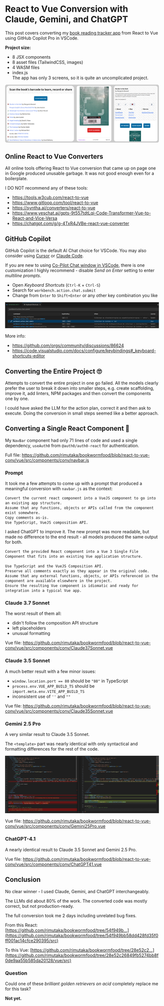 # React to Vue Conversion with Claude, Gemini, and ChatGPT

This post covers converting my [book reading tracker app](https://github.com/rimutaka/bookwormfood) from React to Vue using GitHub Copilot Pro in VSCode.

**Project size:**  
- 8 JSX components  
- 8 asset files (TailwindCSS, images)  
- 4 WASM files  
- index.js  
The app has only 3 screens, so it is quite an uncomplicated project.

![Bookworm.im screens](./bookworm-screens.png)

## Online React to Vue Converters

All online tools offering React to Vue conversion that came up on page one in Google produced unusable garbage.
It was not good enough even for a boilerplate.

I DO NOT recommend any of these tools:

- https://tools.w3cub.com/react-to-vue
- https://www.gitloop.com/tool/react-to-vue
- https://syntha.ai/converters/react-to-vue
- https://www.yeschat.ai/gpts-9t557tdtLqi-Code-Transformer-Vue-to-React-and-Vice-Versa
- https://chatgpt.com/g/g-4TxR4JVBe-react-vue-converter

## GitHub Copilot

GitHub Copilot is the default AI Chat choice for VSCode.
You may also consider using [Cursor](https://www.cursor.com/en) or [Claude Code](https://docs.anthropic.com/en/docs/claude-code/overview).

If you are new to using [Co-Pilot Chat window in VSCode](https://code.visualstudio.com/docs/copilot/chat/copilot-chat), there is one customization I highly recommend - disable _Send on Enter_ setting to enter _multiline prompts_.

- Open _Keyboard Shortcuts_ (`Ctrl-K` + `Ctrl-S`)
- Search for `workbench.action.chat.submit`
- Change from `Enter` to `Shift+Enter` or any other key combination you like

![Keyboard bindings](./keyboard-bindings.png)

More info:  
- https://github.com/orgs/community/discussions/86624
- https://code.visualstudio.com/docs/configure/keybindings#_keyboard-shortcuts-editor

## Converting the Entire Project 🙄

Attempts to convert the entire project in one go failed.
All the models clearly prefer the user to break it down into smaller steps, e.g. create scaffolding, improve it, add linters, NPM packages and then convert the components one by one.

I could have asked the LLM for the action plan, correct it and then ask to execute.
Doing the conversion in small steps seemed like a better approach.

## Converting a Single React Component 🎉

My `NavBar` component had only 71 lines of code and used a single dependency, `useAuth0` from `@auth0/auth0-react` for authentication.

Full file: https://github.com/rimutaka/bookwormfood/blob/react-to-vue-conv/vue/src/components/conv/navbar.js

### Prompt

It took me a few attempts to come up with a prompt that produced a meaningful conversion with `navbar.js` as the context:

```
Convert the current react component into a VueJS component to go into an existing app structure.
Assume that any functions, objects or APIs called from the component exist somewhere.
Copy comments as-is.
Use TypeScript, VueJS composition API.
```

I asked ChatGPT to improve it. The new prompt was more readable, but made no difference to the end result - all models produced the same output for both.
```
Convert the provided React component into a Vue 3 Single File Component that fits into an existing Vue application structure.

Use TypeScript and the VueJS Composition API.
Preserve all comments exactly as they appear in the original code.
Assume that any external functions, objects, or APIs referenced in the component are available elsewhere in the project.
Ensure the resulting Vue component is idiomatic and ready for integration into a typical Vue app.
```

### Claude 3.7 Sonnet

The worst result of them all:
- didn't follow the composition API structure
- left placeholders
- unusual formatting

Vue file: https://github.com/rimutaka/bookwormfood/blob/react-to-vue-conv/vue/src/components/conv/Claude37Sonnet.vue

### Claude 3.5 Sonnet

A much better result with a few minor issues:
- `window.location.port == 80` should be `"80"` in TypeScript
- `process.env.VUE_APP_BUILD_TS` should be `import.meta.env.VITE_APP_BUILD_TS`
- inconsistent use of `''` and `""`

Vue file: https://github.com/rimutaka/bookwormfood/blob/react-to-vue-conv/vue/src/components/conv/Claude35Sonnet.vue

### Gemini 2.5 Pro

A very similar result to Claude 3.5 Sonnet.

The `<template>` part was nearly identical with only syntactical and formatting differences for the rest of the code.

![gemini-claude diff](./gemini25-claude35.png)

Vue file: https://github.com/rimutaka/bookwormfood/blob/react-to-vue-conv/vue/src/components/conv/Gemini25Pro.vue

### ChatGPT-4.1

A nearly identical result to Claude 3.5 Sonnet and Gemini 2.5 Pro.

Vue file: https://github.com/rimutaka/bookwormfood/blob/react-to-vue-conv/vue/src/components/conv/ChatGPT41.vue

## Conclusion

No clear winner - I used Claude, Gemini, and ChatGPT interchangeably.

The LLMs did about 80% of the work. 
The converted code was mostly correct, but not production-ready.

The full conversion took me 2 days including unrelated bug fixes.

From this React:
[https://github.com/rimutaka/bookwormfood/tree/54f949b...](https://github.com/rimutaka/bookwormfood/tree/54f949bb58dd428fd35f0ff001ac14cfce290395/src)  

To this Vue:
[https://github.com/rimutaka/bookwormfood/tree/28e52c2...](https://github.com/rimutaka/bookwormfood/tree/28e52c26849fb5274bb8f0de9aa55b585da20128/vue/src)

### Question 

Could one of these _brilliant golden retrievers on acid_ completely replace me for this task?

**Not yet.**
